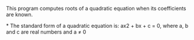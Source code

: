 <p>This program computes roots of a quadratic equation when its coefficients are known.</p>
*   The standard form of a quadratic equation is:
ax2 + bx + c = 0, where 
a, b and c are real numbers and 
a ≠ 0


